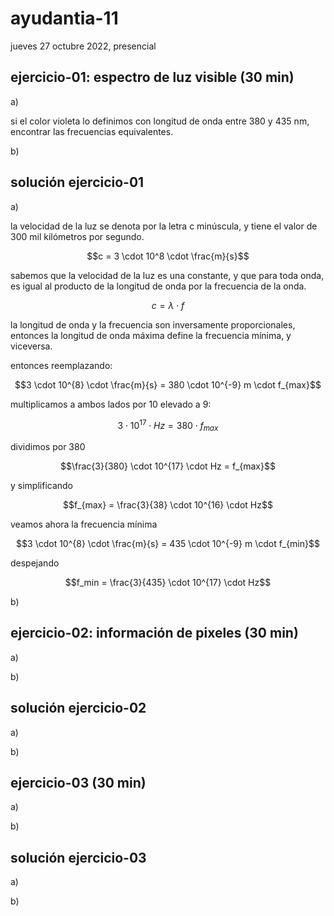 # ayudantia-11

jueves 27 octubre 2022, presencial

## ejercicio-01: espectro de luz visible (30 min)

a)

si el color violeta lo definimos con longitud de onda entre 380 y 435 nm, encontrar las frecuencias equivalentes.

b)

## solución ejercicio-01

a)

la velocidad de la luz se denota por la letra c minúscula, y tiene el valor de 300 mil kilómetros por segundo.

$$c = 3 \cdot 10^8 \cdot \frac{m}{s}$$

sabemos que la velocidad de la luz es una constante, y que para toda onda, es igual al producto de la longitud de onda por la frecuencia de la onda.

$$c = \lambda \cdot f$$

la longitud de onda y la frecuencia son inversamente proporcionales, entonces la longitud de onda máxima define la frecuencia mínima, y viceversa.

entonces reemplazando:

$$3 \cdot 10^{8} \cdot \frac{m}{s} = 380 \cdot 10^{-9} m \cdot f_{max}$$

multiplicamos a ambos lados por 10 elevado a 9:

$$3 \cdot 10^{17} \cdot Hz = 380 \cdot f_{max}$$

dividimos por 380

$$\frac{3}{380} \cdot 10^{17} \cdot Hz = f_{max}$$

y simplificando

$$f_{max} = \frac{3}{38} \cdot 10^{16} \cdot Hz$$

veamos ahora la frecuencia mínima

$$3 \cdot 10^{8} \cdot \frac{m}{s} = 435 \cdot 10^{-9} m \cdot f_{min}$$

despejando

$$f_min = \frac{3}{435} \cdot 10^{17} \cdot Hz$$

b)

## ejercicio-02: información de pixeles (30 min)

a)

b)

## solución ejercicio-02

a)

b)

## ejercicio-03 (30 min)

a)

b)

## solución ejercicio-03

a)

b)
